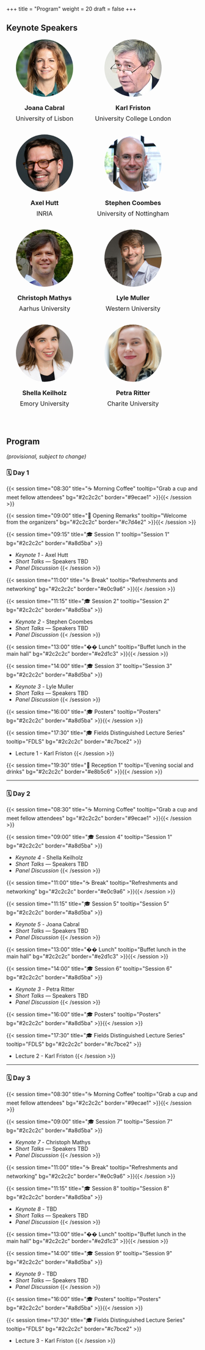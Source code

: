 +++
title = "Program"
weight = 20
draft = false
+++

## Keynote Speakers

<div class="speakers-grid" style="display: flex; flex-wrap: wrap; gap: 2rem;">
  <div class="speaker-card" style="width: 200px; text-align: center;">
    <img src="images/JoanaCabral.jpg" alt="Joana Cabral" style="width: 150px; height: 150px; border-radius: 50%; object-fit: cover;">
    <h3 style="margin: 1rem 0 0.5rem;">Joana Cabral</h3>
    <p style="margin: 0; font-size: 1rem;">University of Lisbon<br><span style="color: #888;"></span></p>
  </div>
  <div class="speaker-card" style="width: 200px; text-align: center;">
    <img src="images/KarlFriston.jpg" alt="Karl Friston" style="width: 150px; height: 150px; border-radius: 50%; object-fit: cover;">
    <h3 style="margin: 1rem 0 0.5rem;">Karl Friston</h3>
    <p style="margin: 0; font-size: 1rem;">University College London<br><span style="color: #888;"></span></p>
  </div>
  <div class="speaker-card" style="width: 200px; text-align: center;">
    <img src="images/AxelHutt.jpg" alt="Axel Hutt" style="width: 150px; height: 150px; border-radius: 50%; object-fit: cover;">
    <h3 style="margin: 1rem 0 0.5rem;">Axel Hutt</h3>
    <p style="margin: 0; font-size: 1rem;">INRIA<br><span style="color: #888;"></span></p>
  </div>
  <div class="speaker-card" style="width: 200px; text-align: center;">
    <img src="images/StephenCoombes.png" alt="Stephen Coombes" style="width: 150px; height: 150px; border-radius: 50%; object-fit: cover;">
    <h3 style="margin: 1rem 0 0.5rem;">Stephen Coombes</h3>
    <p style="margin: 0; font-size: 1rem;">University of Nottingham<br><span style="color: #888;"></span></p>
  </div>
  <div class="speaker-card" style="width: 200px; text-align: center;">
    <img src="images/ChrisMathys.jpg" alt="Christoph Mathys" style="width: 150px; height: 150px; border-radius: 50%; object-fit: cover;">
    <h3 style="margin: 1rem 0 0.5rem;">Christoph Mathys</h3>
    <p style="margin: 0; font-size: 1rem;">Aarhus University<br><span style="color: #888;"></span></p>
  </div>

  <div class="speaker-card" style="width: 200px; text-align: center;">
    <img src="images/LyleMuller.jpeg" alt="Lyle Muller" style="width: 150px; height: 150px; border-radius: 50%; object-fit: cover;">
    <h3 style="margin: 1rem 0 0.5rem;">Lyle Muller</h3>
    <p style="margin: 0; font-size: 1rem;">Western University<br><span style="color: #888;"></span></p>
  </div>

  <div class="speaker-card" style="width: 200px; text-align: center;">
    <img src="images/ShellaKeilholz.jpg" alt="Shella Keilholz" style="width: 150px; height: 150px; border-radius: 50%; object-fit: cover;">
    <h3 style="margin: 1rem 0 0.5rem;">Shella Keilholz</h3>
    <p style="margin: 0; font-size: 1rem;">Emory University<br><span style="color: #888;"></span></p>
  </div>

  <div class="speaker-card" style="width: 200px; text-align: center;">
    <img src="images/PetraRitter.jpg" alt="Petra Ritter" style="width: 150px; height: 150px; border-radius: 50%; object-fit: cover;">
    <h3 style="margin: 1rem 0 0.5rem;">Petra Ritter</h3>
    <p style="margin: 0; font-size: 1rem;">Charite University<br><span style="color: #888;"></span></p>
  </div>

  
  <!-- Add more speaker cards as needed -->
</div>


<br> <br> 

## Program

*(provisional, subject to change)*


### 🗓️ Day 1

{{< session time="08:30" title="☕ Morning Coffee" tooltip="Grab a cup and meet fellow attendees" bg="#2c2c2c" border="#9ecae1" >}}{{< /session >}}

{{< session time="09:00" title="🎤 Opening Remarks" tooltip="Welcome from the organizers" bg="#2c2c2c" border="#c7d4e2" >}}{{< /session >}}

{{< session time="09:15" title="🎓 Session 1" tooltip="Session 1" bg="#2c2c2c" border="#a8d5ba" >}}
- *Keynote 1* - Axel Hutt  
- *Short Talks* — Speakers TBD  
- *Panel Discussion*
{{< /session >}}

{{< session time="11:00" title="☕ Break" tooltip="Refreshments and networking" bg="#2c2c2c" border="#e0c9a6" >}}{{< /session >}}

{{< session time="11:15" title="🎓 Session 2" tooltip="Session 2" bg="#2c2c2c" border="#a8d5ba" >}}
- *Keynote 2* - Stephen Coombes  
- *Short Talks* — Speakers TBD  
- *Panel Discussion*
{{< /session >}}

{{< session time="13:00" title="��️ Lunch" tooltip="Buffet lunch in the main hall" bg="#2c2c2c" border="#e2d1c3" >}}{{< /session >}}

{{< session time="14:00" title="🎓 Session 3" tooltip="Session 3" bg="#2c2c2c" border="#a8d5ba" >}}
- *Keynote 3* - Lyle Muller
- *Short Talks* — Speakers TBD  
- *Panel Discussion*
{{< /session >}}

{{< session time="16:00" title="🎓 Posters" tooltip="Posters" bg="#2c2c2c" border="#a8d5ba" >}}{{< /session >}}

{{< session time="17:30" title="🎓 Fields Distinguished Lecture Series" tooltip="FDLS" bg="#2c2c2c" border="#c7bce2" >}}
- Lecture 1 - Karl Friston
{{< /session >}}

{{< session time="19:30" title="🎉 Reception 1" tooltip="Evening social and drinks" bg="#2c2c2c" border="#e8b5c6" >}}{{< /session >}}

---

### 🗓️ Day 2

{{< session time="08:30" title="☕ Morning Coffee" tooltip="Grab a cup and meet fellow attendees" bg="#2c2c2c" border="#9ecae1" >}}{{< /session >}}

{{< session time="09:00" title="🎓 Session 4" tooltip="Session 1" bg="#2c2c2c" border="#a8d5ba" >}}
- *Keynote 4* - Shella Keilholz  
- *Short Talks* — Speakers TBD  
- *Panel Discussion*
{{< /session >}}

{{< session time="11:00" title="☕ Break" tooltip="Refreshments and networking" bg="#2c2c2c" border="#e0c9a6" >}}{{< /session >}}

{{< session time="11:15" title="🎓 Session 5" tooltip="Session 5" bg="#2c2c2c" border="#a8d5ba" >}}
- *Keynote 5* - Joana Cabral 
- *Short Talks* — Speakers TBD  
- *Panel Discussion*
{{< /session >}}

{{< session time="13:00" title="��️ Lunch" tooltip="Buffet lunch in the main hall" bg="#2c2c2c" border="#e2d1c3" >}}{{< /session >}}

{{< session time="14:00" title="🎓 Session 6" tooltip="Session 6" bg="#2c2c2c" border="#a8d5ba" >}}
- *Keynote 3* - Petra Ritter
- *Short Talks* — Speakers TBD  
- *Panel Discussion*
{{< /session >}}


{{< session time="16:00" title="🎓 Posters" tooltip="Posters" bg="#2c2c2c" border="#a8d5ba" >}}{{< /session >}}

{{< session time="17:30" title="🎓 Fields Distinguished Lecture Series" tooltip="FDLS" bg="#2c2c2c" border="#c7bce2" >}}
- Lecture 2 - Karl Friston
{{< /session >}}


---

### 🗓️ Day 3

{{< session time="08:30" title="☕ Morning Coffee" tooltip="Grab a cup and meet fellow attendees" bg="#2c2c2c" border="#9ecae1" >}}{{< /session >}}

{{< session time="09:00" title="🎓 Session 7" tooltip="Session 7" bg="#2c2c2c" border="#a8d5ba" >}}
- *Keynote 7* - Christoph Mathys
- *Short Talks* — Speakers TBD  
- *Panel Discussion*
{{< /session >}}

{{< session time="11:00" title="☕ Break" tooltip="Refreshments and networking" bg="#2c2c2c" border="#e0c9a6" >}}{{< /session >}}

{{< session time="11:15" title="🎓 Session 8" tooltip="Session 8" bg="#2c2c2c" border="#a8d5ba" >}}
- *Keynote 8* - TBD
- *Short Talks* — Speakers TBD  
- *Panel Discussion*
{{< /session >}}

{{< session time="13:00" title="��️ Lunch" tooltip="Buffet lunch in the main hall" bg="#2c2c2c" border="#e2d1c3" >}}{{< /session >}}

{{< session time="14:00" title="🎓 Session 9" tooltip="Session 9" bg="#2c2c2c" border="#a8d5ba" >}}
- *Keynote 9* - TBD
- *Short Talks* — Speakers TBD  
- *Panel Discussion*
{{< /session >}}

{{< session time="16:00" title="🎓 Posters" tooltip="Posters" bg="#2c2c2c" border="#a8d5ba" >}}{{< /session >}}

{{< session time="17:30" title="🎓 Fields Distinguished Lecture Series" tooltip="FDLS" bg="#2c2c2c" border="#c7bce2" >}}
- Lecture 3 - Karl Friston
{{< /session >}}


